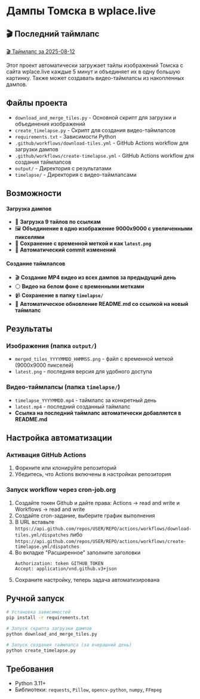 # Дампы Томска в wplace.live

## 🎬 Последний таймлапс

[🎬 Таймлапс за 2025-08-12](./timelapse/timelapse_20250812.mp4)

Этот проект автоматически загружает тайлы изображений Томска с сайта wplace.live каждые 5 минут и объединяет их в одну большую картинку. Также может создавать видео-таймлапсы из накопленных дампов.

## Файлы проекта

- `download_and_merge_tiles.py` - Основной скрипт для загрузки и объединения изображений
- `create_timelapse.py` - Скрипт для создания видео-таймлапсов
- `requirements.txt` - Зависимости Python
- `.github/workflows/download-tiles.yml` - GitHub Actions workflow для загрузки дампов
- `.github/workflows/create-timelapse.yml` - GitHub Actions workflow для создания таймлапсов
- `output/` - Директория с результатами
- `timelapse/` - Директория с видео-таймлапсами

## Возможности

#### Загрузка дампов
- 🔄 **Загрузка 9 тайлов по ссылкам**
- 🖼️ **Объединение в одно изображение 9000x9000 с увеличенными пикселями**
- 💾 **Сохранение с временной меткой и как `latest.png`**
- 🔀 **Автоматический commit изменений**

#### Создание таймлапсов  
- 🎬 **Создание MP4 видео из всех дампов за предыдущий день**
- ⚪ **Видео на белом фоне с временными метками**
- 📹 **Сохранение в папку `timelapse/`**
- 📝 **Автоматическое обновление README.md со ссылкой на новый таймлапс**

## Результаты

### Изображения (папка `output/`)
- `merged_tiles_YYYYMMDD_HHMMSS.png` - файл с временной меткой (9000x9000 пикселей)
- `latest.png` - последняя версия для удобного доступа

### Видео-таймлапсы (папка `timelapse/`)
- `timelapse_YYYYMMDD.mp4` - таймлапс за конкретный день
- `latest.mp4` - последний созданный таймлапс
- **Ссылка на последний таймлапс автоматически добавляется в README.md**

## Настройка автоматизации

### Активация GitHub Actions
1. Форкните или клонируйте репозиторий
2. Убедитесь, что Actions включены в настройках репозитория

### Запуск workflow через cron-job.org
1. Создайте токен Github и дайте права: Actions → read and write и Workflows → read and write
2. Создайте cron-задание, выберите график выполнения
3. В URL вставьте `https://api.github.com/repos/USER/REPO/actions/workflows/download-tiles.yml/dispatches` либо `https://api.github.com/repos/USER/REPO/actions/workflows/create-timelapse.yml/dispatches`
4. Во вкладке "Расширенное" заполните заголовки
   ```
   Authorization: token GITHUB_TOKEN
   Accept: application/vnd.github.v3+json
   ```
6. Сохраните настройку, теперь задача автоматизирована

## Ручной запуск
```bash
# Установка зависимостей
pip install -r requirements.txt

# Запуск скрипта загрузки дампов
python download_and_merge_tiles.py

# Запуск создания таймлапса (за вчерашний день)
python create_timelapse.py
```

## Требования

- Python 3.11+
- Библиотеки: `requests`, `Pillow`, `opencv-python`, `numpy`, `FFmpeg`
